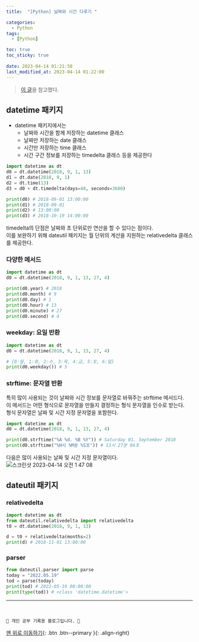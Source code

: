 ```yaml
---
title:  "[Python] 날짜와 시간 다루기 "

categories:
  - Python
tags:
  - [Python]

toc: true
toc_sticky: true
 
date: 2023-04-14 01:21:58
last_modified_at: 2023-04-14 01:22:00
---
```


> [이 글](https://datascienceschool.net/01%20python/02.15%20%ED%8C%8C%EC%9D%B4%EC%8D%AC%EC%97%90%EC%84%9C%20%EB%82%A0%EC%A7%9C%EC%99%80%20%EC%8B%9C%EA%B0%84%20%EB%8B%A4%EB%A3%A8%EA%B8%B0.html)을 참고했다.


## datetime 패키지
- datetime 패키지에서는
  - 날짜와 시간을 함께 저장하는 datetime 클래스
  - 날짜만 저장하는 date 클래스
  - 시간만 저장하는 time 클래스
  - 시간 구간 정보를 저장하는 timedelta 클래스 등을 제공한다

```py
import datetime as dt
d0 = dt.datetime(2018, 9, 1, 13)
d1 = dt.date(2018, 9, 1)
d2 = dt.time(13)
d3 = d0 + dt.timedelta(days=48, seconds=3600)

print(d0) # 2018-09-01 13:00:00
print(d1) # 2018-09-01
print(d2) # 13:00:00
print(d3) # 2018-10-19 14:00:00
```
timedelta의 단점은 날짜와 초 단위로만 연산을 할 수 있다는 점이다. <br>
이를 보완하기 위해 dateutil 패키지는 월 단위의 계산을 지원하는 relativedelta 클래스를 제공한다.


### 다양한 메서드
```py
import datetime as dt
d0 = dt.datetime(2018, 9, 1, 13, 27, 4)

print(d0.year) # 2018
print(d0.month) # 9
print(d0.day) # 1
print(d0.hour) # 13
print(d0.minute) # 27
print(d0.second) # 4
```

### weekday: 요일 반환
```py
import datetime as dt
d0 = dt.datetime(2018, 9, 1, 13, 27, 4)

# {0:월, 1:화, 2:수, 3:목, 4:금, 5:토, 6:일}
print(d0.weekday()) # 5
```

### strftime: 문자열 반환
특히 많이 사용되는 것이 날짜와 시간 정보를 문자열로 바꿔주는 strftime 메서드다. <br>
이 메서드는 어떤 형식으로 문자열을 만들지 결정하는 형식 문자열을 인수로 받는다. <br>
형식 문자열은 날짜 및 시간 지정 문자열을 포함한다.

```py
import datetime as dt
d0 = dt.datetime(2018, 9, 1, 13, 27, 4)

print(d0.strftime("%A %d. %B %Y")) # Saturday 01. September 2018
print(d0.strftime("%H시 %M분 %S초")) # 13시 27분 04초
```

다음은 많이 사용되는 날짜 및 시간 지정 문자열이다.<br>
![스크린샷 2023-04-14 오전 1 47 08](https://user-images.githubusercontent.com/59405576/231828958-602f28c5-8491-49e4-aeeb-17ca88eb88f5.png)



## dateutil 패키지
### relativedelta
```py
import datetime as dt
from dateutil.relativedelta import relativedelta
t0 = dt.datetime(2018, 9, 1, 13)

d = t0 + relativedelta(months=2)
print(d) # 2018-11-01 13:00:00
```

### parser
```py
from dateutil.parser import parse
today = "2022.05.19"
tod = parse(today)
print(tod) # 2022-05-19 00:00:00
print(type(tod)) # <class 'datetime.datetime'>
```








***
<br>

    💛 개인 공부 기록용 블로그입니다. 👻

[맨 위로 이동하기](#){: .btn .btn--primary }{: .align-right}